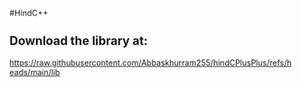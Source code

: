 #HindC++

## Download the library at:
https://raw.githubusercontent.com/Abbaskhurram255/hindCPlusPlus/refs/heads/main/lib